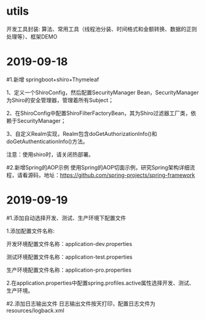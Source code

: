# utils
开发工具封装:
算法、常用工具（线程池分装、时间格式和金额转换、数据的正则处理等）、框架DEMO

# 2019-09-18  
#1.新增 springboot+shiro+Thymeleaf

1、定义一个ShiroConfig，然后配置SecurityManager Bean，SecurityManager为Shiro的安全管理器，管理着所有Subject；
 
2、在ShiroConfig中配置ShiroFilterFactoryBean，其为Shiro过滤器工厂类，依赖于SecurityManager；
 
3、自定义Realm实现，Realm包含doGetAuthorizationInfo()和doGetAuthenticationInfo()方法。

注意：使用shiro时，请关闭热部署。

#2.新增Spring的AOP示例
使用Spring的AOP切面示例，研究Spring架构详细流程，请看源码，地址：https://github.com/spring-projects/spring-framework

# 2019-09-19  
#1.添加自动选择开发、测试、生产环境下配置文件

1.添加配置文件名称:

开发环境配置文件名称：application-dev.properties

测试环境配置文件名称：application-test.properties

生产环境配置文件名称：application-pro.properties

2.在application.properties中配置spring.profiles.active属性选择开发、测试、生产环境。

#2.添加日志输出文件
日志输出文件按天打印，配置日志文件为resources/logback.xml

